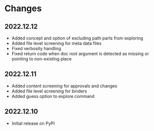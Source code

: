 # Changes

## 2022.12.12

* Added concept and option of excluding path parts from exploring
* Added file level screening for meta data files
* Fixed verbosity handling
* Fixed return code when doc root argument is detected as missing or pointing to non-existing place

## 2022.12.11

* Added content screening for approvals and changes
* Added file level screening for binders
* Added guess option to explore command

## 2022.12.10

* Initial release on PyPI
